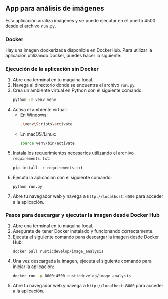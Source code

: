 ## App para análisis de imágenes

Esta aplicación analiza imágenes y se puede ejecutar en el puerto 4500 desde el archivo `run.py`.

### Docker

Hay una imagen dockerizada disponible en DockerHub. Para utilizar la aplicación utilizando Docker, puedes hacer lo siguiente:
### Ejecución de la aplicación sin Docker

1. Abre una terminal en tu máquina local.
2. Navega al directorio donde se encuentra el archivo `run.py`.
3. Crea un ambiente virtual en Python con el siguiente comando:
    ```sh
    python -m venv venv
    ```
4. Activa el ambiente virtual:
    - En Windows:
        ```sh
        .\venv\Scripts\activate
        ```
    - En macOS/Linux:
        ```sh
        source venv/bin/activate
        ```
5. Instala los requerimientos necesarios utilizando el archivo `requirements.txt`:
    ```sh
    pip install -r requirements.txt
    ```
6. Ejecuta la aplicación con el siguiente comando:
    ```sh
    python run.py
    ```
7. Abre tu navegador web y navega a `http://localhost:4500` para acceder a la aplicación.
### Pasos para descargar y ejecutar la imagen desde Docker Hub

1. Abre una terminal en tu máquina local.
2. Asegúrate de tener Docker instalado y funcionando correctamente.
3. Ejecuta el siguiente comando para descargar la imagen desde Docker Hub:
    ```sh
    docker pull rusticdevelop/image_analysis
    ```
4. Una vez descargada la imagen, ejecuta el siguiente comando para iniciar la aplicación:
    ```sh
    docker run -p 8000:4500 rusticdevelop/image_analysis
    ```
5. Abre tu navegador web y navega a `http://localhost:8000` para acceder a la aplicación.